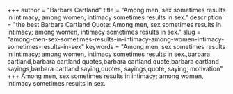 +++
author = "Barbara Cartland"
title = "Among men, sex sometimes results in intimacy; among women, intimacy sometimes results in sex."
description = "the best Barbara Cartland Quote: Among men, sex sometimes results in intimacy; among women, intimacy sometimes results in sex."
slug = "among-men-sex-sometimes-results-in-intimacy-among-women-intimacy-sometimes-results-in-sex"
keywords = "Among men, sex sometimes results in intimacy; among women, intimacy sometimes results in sex.,barbara cartland,barbara cartland quotes,barbara cartland quote,barbara cartland sayings,barbara cartland saying,quotes, sayings,quote, saying, motivation"
+++
Among men, sex sometimes results in intimacy; among women, intimacy sometimes results in sex.
